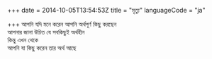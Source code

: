 +++
date = 2014-10-05T13:54:53Z
title = "মৃত্যু"
languageCode = "ja"
 
+++ 
আপনি যদি মনে করেন আপনি অর্থপূর্ণ কিছু করছেন   
আপনার জানা উচিত যে সবকিছুই অর্থহীন   
কিন্তু এখন থেকে   
আপনি যা কিছু করেন তার অর্থ আছে  